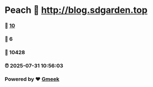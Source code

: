 # Peach :link: http://blog.sdgarden.top 
### :page_facing_up: [10](http://blog.sdgarden.top/tag.html) 
### :speech_balloon: 6 
### :hibiscus: 10428 
### :alarm_clock: 2025-07-31 10:56:03 
### Powered by :heart: [Gmeek](https://github.com/Meekdai/Gmeek)
